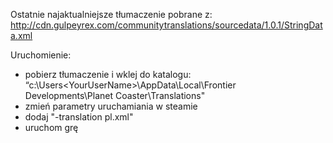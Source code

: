 Ostatnie najaktualniejsze tłumaczenie pobrane z:
http://cdn.gulpeyrex.com/communitytranslations/sourcedata/1.0.1/StringData.xml

Uruchomienie:
- pobierz tłumaczenie i wklej do katalogu: “c:\Users\<YourUserName>\AppData\Local\Frontier Developments\Planet Coaster\Translations"
- zmień parametry uruchamiania w steamie
- dodaj "-translation pl.xml"
- uruchom grę
